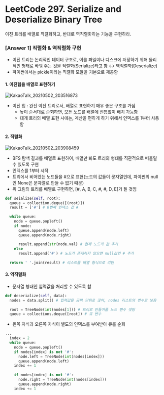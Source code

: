 # LeetCode 297. Serialize and Deserialize Binary Tree
이진 트리를 배열로 직렬화하고, 반대로 역직렬화하는 기능을 구현하라.

### [Answer 1] 직렬화 & 역직렬화 구현
+ 이진 트리는 논리적인 데이터 구조로, 이를 파일이나 디스크에 저장하기 위해 물리적인 형태로 바꿔 주는 것을 직렬화(Serialize)라고 함 ↔ 역직렬화(Deserialize)
+ 파이썬에서는 pickle이라는 직렬화 모듈을 기본으로 제공함
#### 1. 이진힙을 배열로 표현하기
![KakaoTalk_20210502_203516873](https://user-images.githubusercontent.com/77661701/116811769-fedf9e00-ab85-11eb-8fd7-e399cda2c822.jpg)
+ 이진 힙 : 완전 이진 트리로서, 배열로 표현하기 매우 좋은 구조를 가짐
  + 높이 순서대로 순회하면, 모든 노드를 배열에 빈틈없이 배치 가능함
  + 대개 트리의 배열 표현 시에는, 계산을 편하게 하기 위해서 인덱스를 1부터 사용함
  
#### 2. 직렬화
![KakaoTalk_20210502_203908459](https://user-images.githubusercontent.com/77661701/116811864-80cfc700-ab86-11eb-9e4e-dca8c6fe5e5d.jpg)
+ BFS 탐색 결과를 배열로 표현하여, 배열만 봐도 트리의 형태를 직관적으로 떠올릴 수 있도록 구현
+ 인덱스를 1부터 시작
+ 트리에서 비어있는 노드들을 #으로 표현(노드의 값들이 문자열인데, 파이썬의 null인 None은 문자열로 만들 수 없기 때문)
+ 위 그림의 트리를 배열로 구현하면, [#, A, B, C, #, #, D, E]가 될 것임

```python
def seialize(self, root):
  queue = collection.deque([(root)])
  result = ['#'] # 0번째 인덱스 값 #
  
  while queue:
    node = queue.popleft()
    if node:
      queue.append(node.left)
      queue.append(node.right)
      
      result.append(str(node.val) # 현재 노드의 값 추가
    else
      result.append('#') # 노드가 존재하지 않으면 null값인 # 추가
      
  return ' '.join(result) # 리스트를 배열 형식으로 리턴
```

#### 3. 역직렬화
+ 문자열 형태인 입력값을 처리할 수 있도록 함
```python
def deserialize(self, data):
  nodes = data.split() # 입력값을 공백 단위로 끊어, nodes 리스트의 변수로 넣음
  
  root = TreeNode(int(nodes[1])) # 트리로 만들어줄 노드 변수 셋팅
  queue = collections.deque([root]) # 큐 변수 
```
+ 왼쪽 자식과 오른쪽 자식이 별도의 인덱스를 부여받아 큐를 순회
```python
...
  index = 2
  while queue:
    node = queue.popleft()
    if nodes[index] is not '#':
      node.left = TreeNode(int(nodes[index]))
      queue.append(node.left)
    index += 1
    
    if nodes[index] is not '#':
      node.right = TreeNode(int(nodes[index]))
      queue.append(node.right)
    index += 1
```
